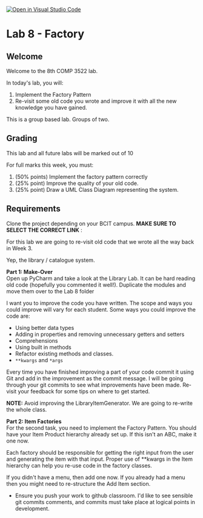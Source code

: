 [![Open in Visual Studio Code](https://classroom.github.com/assets/open-in-vscode-718a45dd9cf7e7f842a935f5ebbe5719a5e09af4491e668f4dbf3b35d5cca122.svg)](https://classroom.github.com/online_ide?assignment_repo_id=14178430&assignment_repo_type=AssignmentRepo)
# Lab 8 - Factory

## Welcome

Welcome to the 8th COMP 3522 lab.

In today's lab, you will:

1. Implement the Factory Pattern
2. Re-visit some old code you wrote and improve it with all the new knowledge you have gained.

This is a group based lab. Groups of two.

## Grading

This lab and all future labs will be marked out of 10

For full marks this week, you must:

1. (50% points) Implement the factory pattern correctly
2. (25% point) Improve the quality of your old code.
3. (25% point) Draw a UML Class Diagram representing the system.

## Requirements

Clone the project depending on your BCIT campus. **MAKE SURE TO SELECT THE CORRECT LINK** :

For this lab we are going to re-visit old code that we wrote all the way back in Week 3.

Yep, the library / catalogue system.

**Part 1: Make-Over**  
Open up PyCharm and take a look at the Library Lab. It can be hard reading old code (hopefully you commented it well!). Duplicate the modules and move them over to the Lab 8 folder

I want you to improve the code you have written. The scope and ways you could improve will vary for each student. Some ways you could improve the code are:

- Using better data types
- Adding in properties and removing unnecessary getters and setters
- Comprehensions
- Using built in methods
- Refactor existing methods and classes.
- `**kwargs` and `*args`

Every time you have finished improving a part of your code commit it using Git and add in the improvement as the commit message. I will be going through your git commits to see what improvements have been made. Re-visit your feedback for some tips on where to get started.

**NOTE:** Avoid improving the LibraryItemGenerator. We are going to re-write the whole class.

**Part 2: Item Factories**  
For the second task, you need to implement the Factory Pattern. You should have your Item Product hierarchy already set up. If this isn't an ABC, make it one now.

Each factory should be responsible for getting the right input from the user and generating the item with that input. Proper use of \*\*kwargs in the Item hierarchy can help you re-use code in the factory classes.

If you didn't have a menu, then add one now. If you already had a menu then you might need to re-structure the Add Item section.

- Ensure you push your work to github classroom. I'd like to see sensible git commits comments, and commits must take place at logical points in development.
